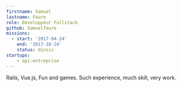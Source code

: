 ```yaml
---
firstname: Samuel
lastname: Faure
role: Développeur Fullstack
github: Samuelfaure
missions:
  - start: '2017-04-24'
    end: '2017-10-24'
    status: dinsic
startups:
    - api-entreprise
---
```


Rails, Vue.js, Fun and games.
Such experience, much skill, very work.
